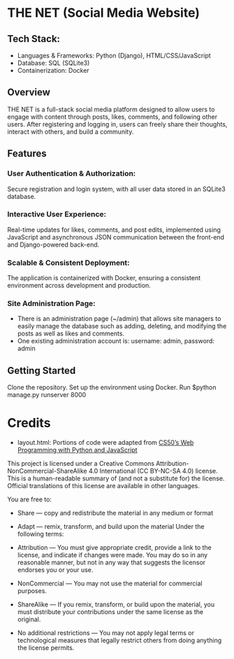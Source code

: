 # THE NET (Social Media Website)
## Tech Stack:

- Languages & Frameworks: Python (Django), HTML/CSS/JavaScript
- Database: SQL (SQLite3)
- Containerization: Docker

## Overview
THE NET is a full-stack social media platform designed to allow users to engage with content through posts, likes, comments, and following other users. After registering and logging in, users can freely share their thoughts, interact with others, and build a community.

## Features
### User Authentication & Authorization:
Secure registration and login system, with all user data stored in an SQLite3 database.

### Interactive User Experience:
Real-time updates for likes, comments, and post edits, implemented using JavaScript and asynchronous JSON communication between the front-end and Django-powered back-end.

### Scalable & Consistent Deployment:
The application is containerized with Docker, ensuring a consistent environment across development and production.

### Site Administration Page:
- There is an administration page (~/admin) that allows site managers to easily manage the database such as adding, deleting, and modifying the posts as well as likes and comments. 
- One existing administration account is: username: admin, password: admin

## Getting Started
Clone the repository.
Set up the environment using Docker.
Run $python manage.py runserver 8000

# Credits
- layout.html: Portions of code were adapted from [CS50’s Web Programming with Python and JavaScript](https://cdn.cs50.net/web/2020/spring/projects/4/network.zip)

This project is licensed under a Creative Commons Attribution-NonCommercial-ShareAlike 4.0 International (CC BY-NC-SA 4.0) license. This is a human-readable summary of (and not a substitute for) the license. Official translations of this license are available in other languages.

You are free to:

- Share — copy and redistribute the material in any medium or format
- Adapt — remix, transform, and build upon the material
Under the following terms:

- Attribution — You must give appropriate credit, provide a link to the license, and indicate if changes were made. You may do so in any reasonable manner, but not in any way that suggests the licensor endorses you or your use.
- NonCommercial — You may not use the material for commercial purposes.
- ShareAlike — If you remix, transform, or build upon the material, you must distribute your contributions under the same license as the original.
- No additional restrictions — You may not apply legal terms or technological measures that legally restrict others from doing anything the license permits.
